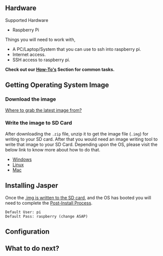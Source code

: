 ## Hardware
Supported Hardware
* Raspberry Pi

Things you will need to work with,
* A PC/Laptop/System that you can use to ssh into raspberry pi.
* Internet access.
* SSH access to raspberry pi.

**Check out our [How-To's](../how) Section for common tasks.**

## Getting Operating System Image
### Download the image
  [Where to grab the latest image from?](images/README.md)
### Write the image to SD Card
  After downloading the `.zip` file, unzip it to get the image file (`.img`) for writing to your SD card. After that you would need an image writing tool to write that image to your SD Card. Depending upon the OS, please visit the below link to know more about how to do that.
* [Windows](install-image/windows.md)
* [Linux](install-image/linux.md)
* [Mac](install-image/mac.md)

## Installing Jasper
Once the [.img is written to the SD card](https://github.com/mattcurrycom/Documentation/wiki/HowTo---Burning-an-image-to-an-SD-card), and the OS has booted you will need to complete the [Post-Install Process](https://github.com/mattcurrycom/Documentation/wiki/Jasper---Post-Image-Setup).

    Default User: pi  
    Default Pass: raspberry (change ASAP)

## Configuration
## What to do next?
